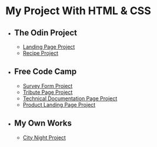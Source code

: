 
<body>
    <h1>My Project With HTML & CSS</h1>
    <ul>
        <li>
            <h2>The Odin Project</h2>
            <ul>
                <li><a href="https://osmanyildiz98.github.io/html-and-css/the-odin-project/landing-page/">Landing Page Project</a></li>
                <li><a href="https://osmanyildiz98.github.io/html-and-css/the-odin-project/recipe/index.html">Recipe Project</a>
                </li>
            </ul>
        </li>
        <li>
            <h2>Free Code Camp</h2>
            <ul>
                <li><a href="https://osmanyildiz98.github.io/html-and-css/free-code-camp/survey-form/">Survey Form Project</a>
                </li>
                <li><a href="https://osmanyildiz98.github.io/html-and-css/free-code-camp/tribute-page/">Tribute Page Project</a>
                </li>
                <li><a href="https://osmanyildiz98.github.io/html-and-css/free-code-camp/technical-documentation-page/">Technical Documentation Page Project</a>
                </li>
                <li><a href="https://osmanyildiz98.github.io/html-and-css/free-code-camp/product-landing-page/">Product Landing Page Project</a>
                </li> 
            </ul>
        </li>
    </ul>
    <ul>
        <li>
            <h2>My Own Works</h2>
            <ul>
                <li><a href="https://osmanyildiz98.github.io/html-and-css/my-own-works/city-night">City Night Project</a></li>
            </ul>

